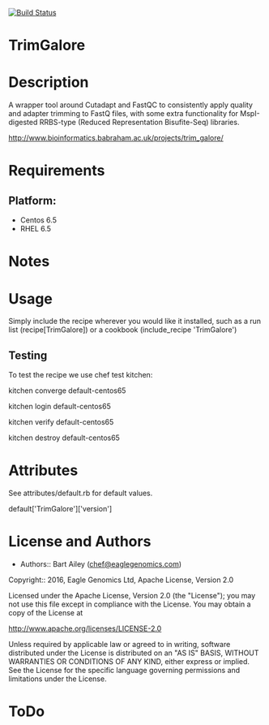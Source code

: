 [![Build Status](https://travis-ci.org/EagleGenomics-cookbooks/TrimGalore.svg?branch=master)](https://travis-ci.org/EagleGenomics-cookbooks/TrimGalore)

# TrimGalore

Description
===========


A wrapper tool around Cutadapt and FastQC to consistently apply quality and
adapter trimming to FastQ files, with some extra functionality for
MspI-digested RRBS-type (Reduced Representation Bisufite-Seq) libraries.

http://www.bioinformatics.babraham.ac.uk/projects/trim_galore/

Requirements
============

## Platform:

* Centos 6.5
* RHEL 6.5

Notes
=====


Usage
=====
Simply include the recipe wherever you would like it installed, such as a run list (recipe[TrimGalore]) or a cookbook (include_recipe 'TrimGalore')


## Testing
To test the recipe we use chef test kitchen:

kitchen converge default-centos65

kitchen login default-centos65

kitchen verify default-centos65

kitchen destroy default-centos65

Attributes
==========
See attributes/default.rb for default values.

default['TrimGalore']['version']

License and Authors
===================

* Authors:: Bart Ailey (<chef@eaglegenomics.com>)

Copyright:: 2016, Eagle Genomics Ltd, Apache License, Version 2.0

Licensed under the Apache License, Version 2.0 (the "License");
you may not use this file except in compliance with the License.
You may obtain a copy of the License at

http://www.apache.org/licenses/LICENSE-2.0

Unless required by applicable law or agreed to in writing, software
distributed under the License is distributed on an "AS IS" BASIS,
WITHOUT WARRANTIES OR CONDITIONS OF ANY KIND, either express or implied.
See the License for the specific language governing permissions and
limitations under the License.

ToDo
====
